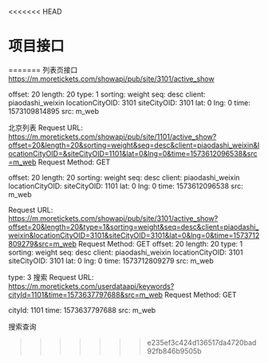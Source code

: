 <<<<<<< HEAD
#  项目接口
=======
列表页接口
 https://m.moretickets.com/showapi/pub/site/3101/active_show

offset: 20
length: 20
type: 1
sorting: weight
seq: desc
client: piaodashi_weixin
locationCityOID: 3101
siteCityOID: 3101
lat: 0
lng: 0
time: 1573109814895
src: m_web

北京列表
Request URL: https://m.moretickets.com/showapi/pub/site/1101/active_show?offset=20&length=20&sorting=weight&seq=desc&client=piaodashi_weixin&locationCityOID=&siteCityOID=1101&lat=0&lng=0&time=1573612096538&src=m_web
Request Method: GET


offset: 20
length: 20
sorting: weight
seq: desc
client: piaodashi_weixin
locationCityOID: 
siteCityOID: 1101
lat: 0
lng: 0
time: 1573612096538
src: m_web


Request URL: https://m.moretickets.com/showapi/pub/site/3101/active_show?offset=20&length=20&type=1&sorting=weight&seq=desc&client=piaodashi_weixin&locationCityOID=3101&siteCityOID=3101&lat=0&lng=0&time=1573712809279&src=m_web
Request Method: GET
offset: 20
length: 20
type: 1
sorting: weight
seq: desc
client: piaodashi_weixin
locationCityOID: 3101
siteCityOID: 3101
lat: 0
lng: 0
time: 1573712809279
src: m_web

type: 3
搜索
Request URL: https://m.moretickets.com/userdataapi/keywords?cityId=1101&time=1573637797688&src=m_web
Request Method: GET

cityId: 1101
time: 1573637797688
src: m_web

搜索查询
>>>>>>> e235ef3c424d136517da4720bad92fb846b9505b
